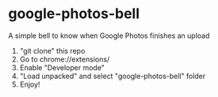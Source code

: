 # google-photos-bell
A simple bell to know when Google Photos finishes an upload

1. "git clone" this repo
2. Go to chrome://extensions/
3. Enable "Developer mode"
4. "Load unpacked" and select "google-photos-bell" folder
5. Enjoy!

